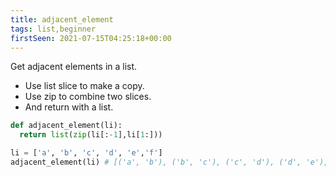```yaml
---
title: adjacent_element
tags: list,beginner
firstSeen: 2021-07-15T04:25:18+00:00
---
```


Get adjacent elements in a list.

- Use list slice to make a copy.
- Use zip to combine two slices.
- And return with a list.

```py
def adjacent_element(li):
  return list(zip(li[:-1],li[1:]))
```

```py
li = ['a', 'b', 'c', 'd', 'e','f']
adjacent_element(li) # [('a', 'b'), ('b', 'c'), ('c', 'd'), ('d', 'e'), ('e', 'f')]
```
